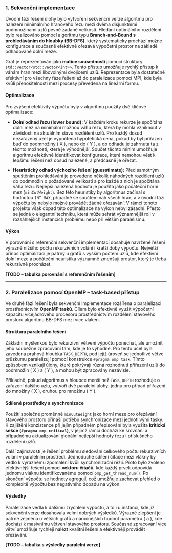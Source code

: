 
### **1. Sekvenční implementace**

Úvodní fází řešení úlohy bylo vytvoření sekvenční verze algoritmu pro nalezení minimálního hranového řezu mezi dvěma disjunktními podmnožinami uzlů pevně zadané velikosti. Hledání optimálního rozdělení bylo realizováno pomocí algoritmu typu **Branch-and-Bound s prohledáváním do hloubky (BB-DFS)**, který systematicky prochází možné konfigurace a současně efektivně ořezává výpočetní prostor na základě odhadované dolní meze.

Graf je reprezentován jako **matice sousednosti** pomocí struktury `std::vector<std::vector<int>>`. Tento přístup umožňuje rychlý přístup k váhám hran mezi libovolnými dvojicemi uzlů. Reprezentace byla dostatečně efektivní pro všechny fáze řešení až do paralelizace pomocí MPI, kde byla kvůli přenositelnosti mezi procesy převedena na lineární formu.

#### Optimalizace

Pro zvýšení efektivity výpočtu byly v algoritmu použity dvě klíčové optimalizace:

- **Dolní odhad řezu (lower bound):** V každém kroku rekurze je spočítána dolní mez na minimální možnou váhu řezu, která by mohla vzniknout v závislosti na aktuálním stavu rozdělení uzlů. Pro každý dosud nezařazený uzel je vypočtena hypotetická cena, pokud by byl přiřazen buď do podmnožiny \( X \), nebo do \( Y \), a do odhadu je zahrnuta ta z těchto možností, která je výhodnější. Součet těchto minim umožňuje algoritmu efektivně identifikovat konfigurace, které nemohou vést k lepšímu řešení než dosud nalezené, a předčasně je ořezat.

- **Heuristický odhad výchozího řešení (guesstimate):** Před samotným spuštěním prohledávání je provedeno několik náhodných rozdělení uzlů do podmnožin o požadované velikosti a pro každé z nich je spočítána váha řezu. Nejlepší nalezená hodnota je použita jako počáteční horní mez (`minCutWeight`). Bez této heuristiky by algoritmus začínal s hodnotou `INT_MAX`, případně se součtem vah všech hran, a v úvodní fázi výpočtu by nebylo možné provádět žádné ořezávání. V rámci tohoto projektu však dopad této optimalizace na výkon nebyl zásadní. Přesto se jedná o elegantní techniku, která může sehrát významnější roli v rozsáhlejších instancích problému nebo při větším paralelismu.

#### Výkon

V porovnání s referenční sekvenční implementací dosahuje navržené řešení výrazně nižšího počtu rekurzivních volání i kratší doby výpočtu. Největší přínos optimalizací je patrný u grafů s vyšším počtem uzlů, kde efektivní dolní meze a počáteční heuristika významně zmenšují prostor, který je třeba rekurzivně procházet.

**[TODO – tabulka porovnání s referenčním řešením]**

---

### **2. Paralelizace pomocí OpenMP – task-based přístup**

Ve druhé fázi řešení byla sekvenční implementace rozšířena o paralelizaci prostřednictvím **OpenMP tasků**. Cílem bylo efektivně využít výpočetní kapacitu vícejádrového procesoru prostřednictvím rozdělení stavového prostoru algoritmu BB-DFS mezi více vláken.

#### Struktura paralelního řešení

Základní myšlenkou bylo rekurzivní větvení výpočtu ponechat, ale umožnit jeho souběžné zpracování tam, kde je to výhodné. Pro tento účel byla zavedena prahová hloubka `TASK_DEPTH`, pod jejíž úroveň se jednotlivé větve průzkumu paralelizují pomocí konstrukce `#pragma omp task`. Tímto způsobem vznikají úlohy, které pokrývají různá rozhodnutí přiřazení uzlů do podmnožin \( X \) a \( Y \), a mohou být zpracovány nezávisle.

Příkladně, pokud algoritmus v hloubce menší než `TASK_DEPTH` rozhoduje o zařazení dalšího uzlu, vytvoří dvě paralelní úlohy: jednu pro případ přiřazení do množiny \( X \), druhou pro množinu \( Y \).

#### Sdílené prostředky a synchronizace

Použití společné proměnné `minCutWeight` jako horní meze pro ořezávání stavového prostoru přináší potřebu synchronizace mezi jednotlivými tasky. K zajištění konzistence při jejím případném přepisování byla využita **kritická sekce (`#pragma omp critical`)**, v jejímž rámci dochází ke srovnání a případnému aktualizování globální nejlepší hodnoty řezu i příslušného rozdělení uzlů.

Další zajímavostí je řešení problému sledování celkového počtu rekurzivních volání v paralelním prostředí. Jednoduché sdílení čítače mezi vlákny by vedlo k výraznému zpomalení kvůli synchronizační režii. Proto bylo zvoleno efektivnější řešení pomocí **vektoru čítačů**, kde každý prvek odpovídá jednomu vláknu identifikovanému pomocí `omp_get_thread_num()`. Po skončení výpočtu se hodnoty agregují, což umožňuje zachovat přehled o komplexitě výpočtu bez negativního dopadu na výkon.

#### Výsledky

Paralelizace vedla k dalšímu zrychlení výpočtu, a to i u instancí, kde již sekvenční verze dosahovala velmi dobrých výsledků. Výrazné zlepšení je patrné zejména u větších grafů a náročnějších hodnot parametru \( a \), kde dochází k masivnímu větvení stavového prostoru. Současné zpracování více větví umožňuje rychleji nalézt kvalitní řešení a efektivněji provádět ořezávání.
    
**[TODO – tabulka s výsledky paralelní verze]**
